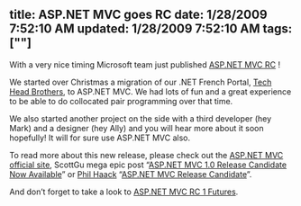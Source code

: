 title: ASP.NET MVC goes RC
date: 1/28/2009 7:52:10 AM
updated: 1/28/2009 7:52:10 AM
tags: [""]
---
With a very nice timing Microsoft team just published [ASP.NET MVC RC](http://go.microsoft.com/fwlink/?LinkID=141184&clcid=0x409) !

We started over Christmas a migration of our .NET French Portal, [Tech Head Brothers](http://www.techheadbrothers.com/), to ASP.NET MVC. We had lots of fun and a great experience to be able to do collocated pair programming over that time.

We also started another project on the side with a third developer (hey Mark) and a designer (hey Ally) and you will hear more about it soon hopefully! It will for sure use ASP.NET MVC also.

To read more about this new release, please check out the [ASP.NET MVC official site](http://www.asp.net/mvc/default.aspx), ScottGu mega epic post “[ASP.NET MVC 1.0 Release Candidate Now Available](http://weblogs.asp.net/scottgu/archive/2009/01/27/asp-net-mvc-1-0-release-candidate-now-available.aspx)” or [Phil Haack](http://haacked.com/articles/AboutHaacked.aspx) “[ASP.NET MVC Release Candidate](http://haacked.com/archive/2009/01/27/aspnetmvc-release-candidate.aspx)”.

And don’t forget to take a look to [ASP.NET MVC RC 1 Futures](http://www.codeplex.com/aspnet/Release/ProjectReleases.aspx?ReleaseId=22359).
